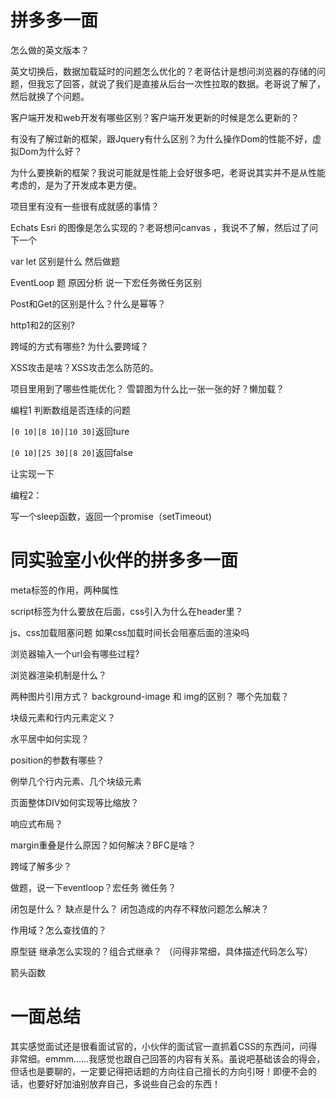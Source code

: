 # 拼多多一面

怎么做的英文版本？

英文切换后，数据加载延时的问题怎么优化的？老哥估计是想问浏览器的存储的问题，但我忘了回答，就说了我们是直接从后台一次性拉取的数据。老哥说了解了，然后就换了个问题。

客户端开发和web开发有哪些区别？客户端开发更新的时候是怎么更新的？

有没有了解过新的框架，跟Jquery有什么区别？为什么操作Dom的性能不好，虚拟Dom为什么好？

为什么要换新的框架？我说可能就是性能上会好很多吧，老哥说其实并不是从性能考虑的，是为了开发成本更方便。

项目里有没有一些很有成就感的事情？

Echats Esri 的图像是怎么实现的？老哥想问canvas ，我说不了解，然后过了问下一个

var let 区别是什么 然后做题

EventLoop 题   原因分析  说一下宏任务微任务区别

Post和Get的区别是什么？什么是幂等？

http1和2的区别?

跨域的方式有哪些? 为什么要跨域？

XSS攻击是啥？XSS攻击怎么防范的。

项目里用到了哪些性能优化？ 雪碧图为什么比一张一张的好？懒加载？

编程1  判断数组是否连续的问题

`[0 10][8 10][10 30]`返回ture

`[0 10][25 30][8 20]`返回false

让实现一下

编程2：

写一个sleep函数，返回一个promise（setTimeout)

# 同实验室小伙伴的拼多多一面

meta标签的作用，两种属性

script标签为什么要放在后面，css引入为什么在header里？

js、css加载阻塞问题   如果css加载时间长会阻塞后面的渲染吗

浏览器输入一个url会有哪些过程?

浏览器渲染机制是什么？ 

两种图片引用方式？ background-image 和 img的区别？ 哪个先加载？

块级元素和行内元素定义？

水平居中如何实现？

position的参数有哪些？

例举几个行内元素、几个块级元素

页面整体DIV如何实现等比缩放？

响应式布局？

margin重叠是什么原因？如何解决？BFC是啥？

跨域了解多少？

做题，说一下eventloop？宏任务 微任务？

闭包是什么？ 缺点是什么？ 闭包造成的内存不释放问题怎么解决？

作用域？怎么查找值的？

原型链 继承怎么实现的？组合式继承？ （问得非常细，具体描述代码怎么写）

箭头函数



# 一面总结

其实感觉面试还是很看面试官的，小伙伴的面试官一直抓着CSS的东西问，问得非常细。emmm……我感觉也跟自己回答的内容有关系。虽说吧基础该会的得会，但话也是要聊的，一定要记得把话题的方向往自己擅长的方向引呀！即便不会的话，也要好好加油别放弃自己，多说些自己会的东西！